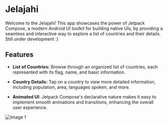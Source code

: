 # Jelajahi

Welcome to the Jelajahi! This app showcases the power of Jetpack Compose, a modern Android UI toolkit for building native UIs, by providing a seamless and interactive way to explore a list of countries and their details. Still under development :)

## Features

- **List of Countries:** Browse through an organized list of countries, each represented with its flag, name, and basic information.

- **Country Details:** Tap on a country to view more detailed information, including population, area, languages spoken, and more.

- **Animated UI:** Jetpack Compose's declarative nature makes it easy to implement smooth animations and transitions, enhancing the overall user experience.

![Image 1]([https://drive.google.com/uc?export=view&id=IMAGE_ID_1](https://drive.google.com/drive/folders/1XVxOnFHZbSZAuoaKPQwm0erz2AyAPhil)https://drive.google.com/drive/folders/1XVxOnFHZbSZAuoaKPQwm0erz2AyAPhil)
